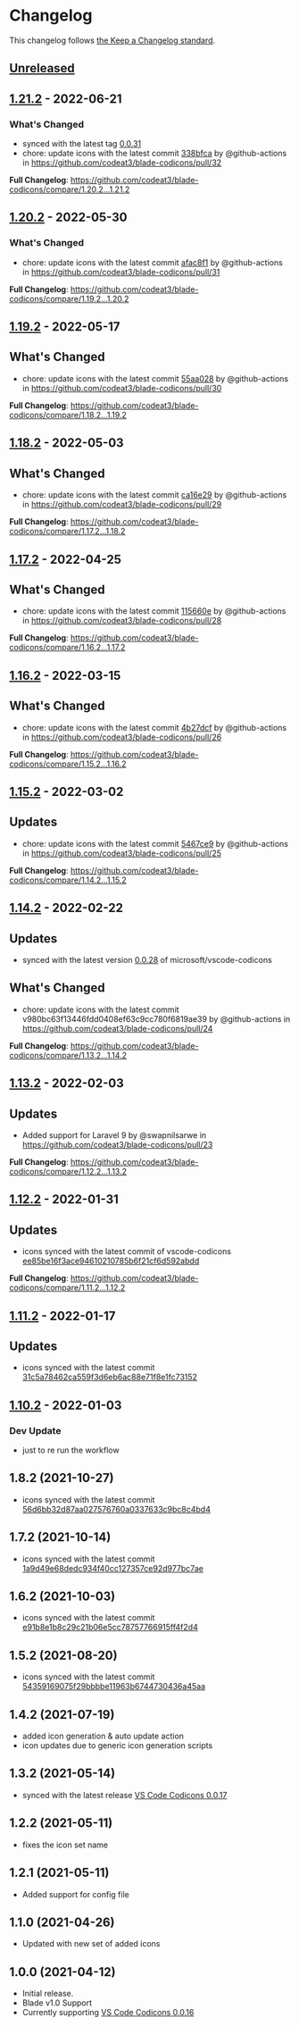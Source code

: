 # Changelog

This changelog follows [the Keep a Changelog standard](https://keepachangelog.com).

## [Unreleased](https://github.com/codeat3/blade-codicons/compare/1.21.2...HEAD)

## [1.21.2](https://github.com/codeat3/blade-codicons/compare/1.20.2...1.21.2) - 2022-06-21

### What's Changed

- synced with the latest tag [0.0.31](https://github.com/microsoft/vscode-codicons/releases/tag/0.0.31)
- chore: update icons with the latest commit [338bfca](https://github.com/microsoft/vscode-codicons/commit/338bfcad90fa9f929bf8a9809885f2df5fd990a7) by @github-actions in https://github.com/codeat3/blade-codicons/pull/32

**Full Changelog**: https://github.com/codeat3/blade-codicons/compare/1.20.2...1.21.2

## [1.20.2](https://github.com/codeat3/blade-codicons/compare/1.19.2...1.20.2) - 2022-05-30

### What's Changed

- chore: update icons with the latest commit [afac8f1](https://github.com/microsoft/vscode-codicons/commit/afac8f1b2bce8b2c0ec12a9b1284c7d9c1dba6b4) by @github-actions in https://github.com/codeat3/blade-codicons/pull/31

**Full Changelog**: https://github.com/codeat3/blade-codicons/compare/1.19.2...1.20.2

## [1.19.2](https://github.com/codeat3/blade-codicons/compare/1.18.2...1.19.2) - 2022-05-17

## What's Changed

- chore: update icons with the latest commit [55aa028](https://github.com/microsoft/vscode-codicons/commit/55aa0287f4ec18e7549744e928c3df71ef4ceb59) by @github-actions in https://github.com/codeat3/blade-codicons/pull/30

**Full Changelog**: https://github.com/codeat3/blade-codicons/compare/1.18.2...1.19.2

## [1.18.2](https://github.com/codeat3/blade-codicons/compare/1.17.2...1.18.2) - 2022-05-03

## What's Changed

- chore: update icons with the latest commit [ca16e29](https://github.com/microsoft/vscode-codicons/commit/ca16e29cb15db8e3c883bb0fe512a993b23d67ed) by @github-actions in https://github.com/codeat3/blade-codicons/pull/29

**Full Changelog**: https://github.com/codeat3/blade-codicons/compare/1.17.2...1.18.2

## [1.17.2](https://github.com/codeat3/blade-codicons/compare/1.16.2...1.17.2) - 2022-04-25

## What's Changed

- chore: update icons with the latest commit [115660e](https://github.com/microsoft/vscode-codicons/commit/115660e11af24976db3fb474b0f67067f2d0462b) by @github-actions in https://github.com/codeat3/blade-codicons/pull/28

**Full Changelog**: https://github.com/codeat3/blade-codicons/compare/1.16.2...1.17.2

## [1.16.2](https://github.com/codeat3/blade-codicons/compare/1.15.2...1.16.2) - 2022-03-15

## What's Changed

- chore: update icons with the latest commit [4b27dcf](https://github.com/microsoft/vscode-codicons/commit/4b27dcfb2f5068b06c9d329ca33300ccc273aea1) by @github-actions in https://github.com/codeat3/blade-codicons/pull/26

**Full Changelog**: https://github.com/codeat3/blade-codicons/compare/1.15.2...1.16.2

## [1.15.2](https://github.com/codeat3/blade-codicons/compare/1.14.2...1.15.2) - 2022-03-02

## Updates

- chore: update icons with the latest commit [5467ce9](https://github.com/microsoft/vscode-codicons/commit/5467ce91da1e7ec1f84cc0ccc73000ef530ebe1f) by @github-actions in https://github.com/codeat3/blade-codicons/pull/25

**Full Changelog**: https://github.com/codeat3/blade-codicons/compare/1.14.2...1.15.2

## [1.14.2](https://github.com/codeat3/blade-codicons/compare/1.13.2...1.14.2) - 2022-02-22

## Updates

- synced with the latest version [0.0.28](https://github.com/microsoft/vscode-codicons/releases/tag/0.0.28) of microsoft/vscode-codicons

## What's Changed

- chore: update icons with the latest commit v980bc63f13446fdd0408ef63c9cc780f6819ae39 by @github-actions in https://github.com/codeat3/blade-codicons/pull/24

**Full Changelog**: https://github.com/codeat3/blade-codicons/compare/1.13.2...1.14.2

## [1.13.2](https://github.com/codeat3/blade-codicons/compare/1.12.2...1.13.2) - 2022-02-03

## Updates

- Added support for Laravel 9 by @swapnilsarwe in https://github.com/codeat3/blade-codicons/pull/23

**Full Changelog**: https://github.com/codeat3/blade-codicons/compare/1.12.2...1.13.2

## [1.12.2](https://github.com/codeat3/blade-codicons/compare/1.11.2...1.12.2) - 2022-01-31

## Updates

- icons synced with the latest commit of vscode-codicons [ee85be16f3ace94610210785b6f21cf6d592abdd](https://github.com/microsoft/vscode-codicons/commit/ee85be16f3ace94610210785b6f21cf6d592abdd)

**Full Changelog**: https://github.com/codeat3/blade-codicons/compare/1.11.2...1.12.2

## [1.11.2](https://github.com/codeat3/blade-codicons/compare/1.10.2...1.11.2) - 2022-01-17

## Updates

- icons synced with the latest commit [31c5a78462ca559f3d6eb6ac88e71f8e1fc73152](https://github.com/microsoft/vscode-codicons/commit/31c5a78462ca559f3d6eb6ac88e71f8e1fc73152)

## [1.10.2](https://github.com/codeat3/blade-codicons/compare/1.8.2...1.10.2) - 2022-01-03

### Dev Update

- just to re run the workflow

## 1.8.2 (2021-10-27)

- icons synced with the latest commit [56d6bb32d87aa027576760a0337633c9bc8c4bd4](https://github.com/microsoft/vscode-codicons/commit/56d6bb32d87aa027576760a0337633c9bc8c4bd4)

## 1.7.2 (2021-10-14)

- icons synced with the latest commit [1a9d49e68dedc934f40cc127357ce92d977bc7ae](https://github.com/microsoft/vscode-codicons/commit/1a9d49e68dedc934f40cc127357ce92d977bc7ae)

## 1.6.2 (2021-10-03)

- icons synced with the latest commit [e91b8e1b8c29c21b06e5cc78757766915ff4f2d4](https://github.com/microsoft/vscode-codicons/commit/e91b8e1b8c29c21b06e5cc78757766915ff4f2d4)

## 1.5.2 (2021-08-20)

- icons synced with the latest commit [54359169075f29bbbbe11963b6744730436a45aa](https://github.com/microsoft/vscode-codicons/commit/54359169075f29bbbbe11963b6744730436a45aa)

## 1.4.2 (2021-07-19)

- added icon generation & auto update action
- icon updates due to generic icon generation scripts

## 1.3.2 (2021-05-14)

- synced with the latest release [VS Code Codicons 0.0.17](https://github.com/microsoft/vscode-codicons/releases/tag/0.0.17)

## 1.2.2 (2021-05-11)

- fixes the icon set name

## 1.2.1 (2021-05-11)

- Added support for config file

## 1.1.0 (2021-04-26)

- Updated with new set of added icons

## 1.0.0 (2021-04-12)

- Initial release.
- Blade v1.0 Support
- Currently supporting [VS Code Codicons 0.0.16](https://github.com/microsoft/vscode-codicons/releases/tag/0.0.16)
